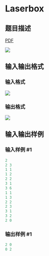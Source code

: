 # Laserbox

## 题目描述

[problemUrl]: https://uva.onlinejudge.org/index.php?option=com_onlinejudge&Itemid=8&category=242&page=show_problem&problem=3230

[PDF](https://uva.onlinejudge.org/external/120/p12078.pdf)

![](https://cdn.luogu.com.cn/upload/vjudge_pic/UVA12078/31ea42b24329457f767c5e4559b72ae5abf4c402.png)

## 输入输出格式

### 输入格式

![](https://cdn.luogu.com.cn/upload/vjudge_pic/UVA12078/c1f7395020f19da4d5d5b60d400d1209a671b62c.png)

### 输出格式

![](https://cdn.luogu.com.cn/upload/vjudge_pic/UVA12078/da8445607c3348cfed8be31558e23b32fd845be6.png)

## 输入输出样例

### 输入样例 #1

```cpp
2
2 3
1 1
1 2
2 2
3 1
3 6
1 1
1 3
2 2
2 3
3 1
3 2
2 0
```


### 输出样例 #1

```cpp
2 0
0 2
```


